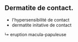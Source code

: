 ## Dermatite de contact.

-   l'hypersensibilité de contact
-   dermatite initative de contact

↳ eruption macula-papuleuse